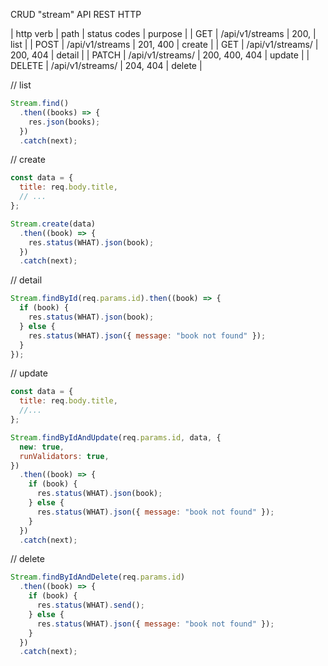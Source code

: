 CRUD "stream" API REST HTTP

| http verb | path | status codes | purpose |
| GET | /api/v1/streams | 200, | list |
| POST | /api/v1/streams | 201, 400 | create |
| GET | /api/v1/streams/<id> | 200, 404 | detail |
| PATCH | /api/v1/streams/<id> | 200, 400, 404 | update |
| DELETE | /api/v1/streams/<id> | 204, 404 | delete |

// list

```js
Stream.find()
  .then((books) => {
    res.json(books);
  })
  .catch(next);
```

// create

```js
const data = {
  title: req.body.title,
  // ...
};

Stream.create(data)
  .then((book) => {
    res.status(WHAT).json(book);
  })
  .catch(next);
```

// detail

```js
Stream.findById(req.params.id).then((book) => {
  if (book) {
    res.status(WHAT).json(book);
  } else {
    res.status(WHAT).json({ message: "book not found" });
  }
});
```

// update

```js
const data = {
  title: req.body.title,
  //...
};

Stream.findByIdAndUpdate(req.params.id, data, {
  new: true,
  runValidators: true,
})
  .then((book) => {
    if (book) {
      res.status(WHAT).json(book);
    } else {
      res.status(WHAT).json({ message: "book not found" });
    }
  })
  .catch(next);
```

// delete

```js
Stream.findByIdAndDelete(req.params.id)
  .then((book) => {
    if (book) {
      res.status(WHAT).send();
    } else {
      res.status(WHAT).json({ message: "book not found" });
    }
  })
  .catch(next);
```
